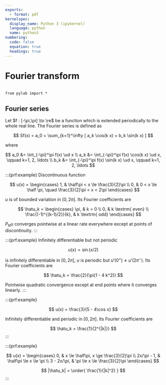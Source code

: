 ```yaml
---
exports:
  - format: pdf
kernelspec:
  display_name: Python 3 (ipykernel)
  language: python
  name: python3
numbering:
  code: false
  equation: true
  headings: true
---
```


# Fourier transform

```{include} math.md
```

```{code-cell}
from pylab import *
```

## Fourier series

Let $f : [-\pi,\pi] \to \re$ be a function which is extended periodically to the whole real line. The Fourier series is defined as

$$
Sf(x) = a_0 + \sum_{k=1}^\infty [ a_k \cos(k x) + b_k \sin(k x) ]
$$

where

$$
a_0 &= \int_{-\pi}^\pi f(x) \ud x \\
a_k &= \int_{-\pi}^\pi f(x) \cos(k x) \ud x, \qquad k=1, 2, \ldots \\
b_k &= \int_{-\pi}^\pi f(x) \sin(k x) \ud x, \qquad k=1, 2, \ldots
$$


:::{prf:example}
Discontinuous function 

$$
u(x) = \begin{cases}
1, & \half\pi < x \le \frac{3}{2}\pi \\
0, & 0 < x \le \half \pi, \quad \frac{3}{2}\pi < x < 2\pi
\end{cases}
$$ 

$u$ is of bounded variation in $[0,2\pi]$. Its Fourier
coefficients are 

$$
\hatu_k = \begin{cases}
\pi, & k = 0 \\
0, & k \textrm{ even} \\
\frac{(-1)^{(k-1)/2}}{k}, & k \textrm{ odd}
\end{cases}
$$ 

$P_N u$ converges pointwise at a linear rate everywhere
except at points of discontinuity.
:::

:::{prf:example}
Infinitely differentiable but not periodic 

$$
u(x) = \sin(x/2)
$$ 

is
infinitely differentiable in $[0,2\pi]$, $u$ is periodic but
$u'(0^+) \ne u'(2\pi^-)$. Its Fourier coefficients are

$$
\hatu_k = \frac{2}{\pi(1 - 4 k^2)}
$$ 

Pointwise quadratic convergence
except at end points where it converges linearly.
:::

:::{prf:example}

$$
u(x) = \frac{3}{5 - 4\cos x}
$$ 

Infinitely differentiable and periodic
in $[0,2\pi]$. Its Fourier coefficients are

$$
\hatu_k = \frac{1}{2^{|k|}}
$$
:::

:::{prf:example}

$$
u(x) = \begin{cases}
0, & x \le \half\pi, x \ge \frac{3}{2}\pi \\
2x/\pi - 1, & \half\pi \le x \le \pi \\
3 - 2x/\pi, & \pi \le x \le \frac{3}{2}\pi
\end{cases}
$$ 

$$
|\hatu_k| = \order{ \frac{1}{|k|^2} }
$$
:::
